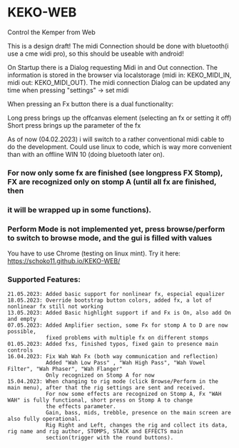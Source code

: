 # KEKO-WEB
Control the Kemper from Web

This is a design draft!  The midi Connection should be done with bluetooth(i use a cme widi pro), so this should be useable with android!

On Startup there is a Dialog requesting Midi in and Out connection.
The information is stored in the browser via localstorage (midi in: KEKO_MIDI_IN, midi out: KEKO_MIDI_OUT).
The midi connection Dialog can be updated any time when pressing "settings" -> set midi


When pressing an Fx button there is a dual functionality: 

Long press brings up the offcanvas element (selecting an fx or setting it off)
Short press brings up the parameter of the fx
 
As of now (04.02.2023) i will switch to a rather conventional midi cable to do the development.
Could use linux to code, which is way more convenient than with an offline WIN 10 (doing bluetooth later on).

### For now only some fx are finished (see longpress FX Stomp), FX are recognized only on stomp A (until all fx are finished, then
### it will be wrapped up in some functions).
### Perform Mode is not implemented yet, press browse/perform to switch to browse mode, and the gui is filled with values

You have to use Chrome (testing on linux mint).
Try it here: https://schoko11.github.io/KEKO-WEB/


### Supported Features:
```
21.05.2023: Added basic support for nonlinear fx, especial equalizer
18.05.2023: Override bootstrap button colors, added fx, a lot of nonlinear fx still not working
13.05.2023: Added Basic highlight support if and Fx is On, also add On and empty
07.05.2023: Added Amplifier section, some Fx for stomp A to D are now possible,
            fixed problems with multiple fx on different stomps 
01.05.2023: Added fxs, finished typos, fixed gain to presence main controls 
16.04.2023: Fix Wah Wah Fx (both way communication and reflection)
            Added "Wah Low Pass" , "Wah High Pass", "Wah Vowel Filter", "Wah Phaser", "Wah Flanger"
            Only recognized on Stomp A for now
15.04.2023: When changing to rig mode (click Browse/Perform in the main menu), after that the rig settings are sent and received.
            For now some effects are recognized on Stomp A, Fx "WAH WAH" is fully functional, short press on Stomp A to change
            the effects parameter.
            Gain, bass, mids, trebble, presence on the main screen are also fully operational.
            Rig Right and Left, changes the rig and collect its data, rig name and rig author, STOMPS, STACK and EFFECTS main
            section(trigger with the round buttons).    
```